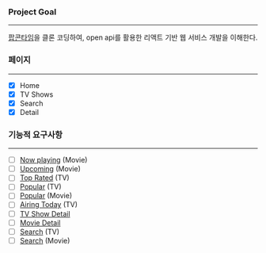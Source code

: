 ### Project Goal

---

[팝콘타임](https://popcorntime-online.ch)을 클론 코딩하여, open api를 활용한 리액트 기반 웹 서비스 개발을 이해한다.

### 페이지

---

- [x] Home
- [x] TV Shows
- [x] Search
- [x] Detail

### 기능적 요구사항

---

- [ ] [Now playing](https://developers.themoviedb.org/3/movies/get-now-playing) (Movie)
- [ ] [Upcoming](https://developers.themoviedb.org/3/movies/get-upcoming) (Movie)
- [ ] [Top Rated](https://developers.themoviedb.org/3/tv/get-top-rated-tv) (TV)
- [ ] [Popular](https://developers.themoviedb.org/3/tv/get-popular-tv-shows) (TV)
- [ ] [Popular](https://developers.themoviedb.org/3/movies/get-popular-movies) (Movie)
- [ ] [Airing Today](https://developers.themoviedb.org/3/tv/get-tv-airing-today) (TV)
- [ ] [TV Show Detail](https://developers.themoviedb.org/3/tv/get-tv-details)
- [ ] [Movie Detail](https://developers.themoviedb.org/3/movies/get-movie-details)
- [ ] [Search](https://developers.themoviedb.org/3/search/search-tv-shows) (TV)
- [ ] [Search](https://developers.themoviedb.org/3/search/search-movies) (Movie)
